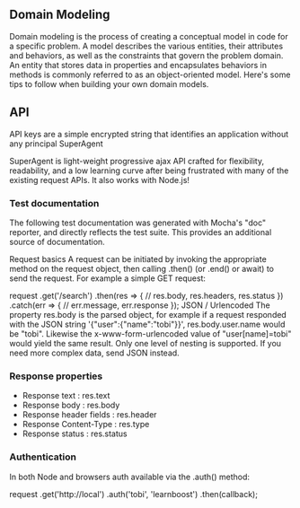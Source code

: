 ## Domain Modeling
Domain modeling is the process of creating a conceptual model in code for a specific problem. A model describes the various entities, their attributes and behaviors, as well as the constraints that govern the problem domain. An entity that stores data in properties and encapsulates behaviors in methods is commonly referred to as an object-oriented model. Here's some tips to follow when building your own domain models.

## API
API keys are a simple encrypted string that identifies an application without any principal
SuperAgent

SuperAgent is light-weight progressive ajax API crafted for flexibility, readability, and a low learning curve after being frustrated with many of the existing request APIs. It also works with Node.js!

### Test documentation
The following test documentation was generated with Mocha's "doc" reporter, and directly reflects the test suite. This provides an additional source of documentation.

Request basics A request can be initiated by invoking the appropriate method on the request object, then calling .then() (or .end() or await) to send the request. For example a simple GET request:

 request
   .get('/search')
   .then(res => {
      // res.body, res.headers, res.status
   })
   .catch(err => {
      // err.message, err.response
   });
JSON / Urlencoded
The property res.body is the parsed object, for example if a request responded with the JSON string '{"user":{"name":"tobi"}}', res.body.user.name would be "tobi". Likewise the x-www-form-urlencoded value of "user[name]=tobi" would yield the same result. Only one level of nesting is supported. If you need more complex data, send JSON instead.

### Response properties
- Response text : res.text
- Response body : res.body
- Response header fields : res.header
- Response Content-Type : res.type
- Response status : res.status

### Authentication
In both Node and browsers auth available via the .auth() method:

request
  .get('http://local')
  .auth('tobi', 'learnboost')
  .then(callback);
  